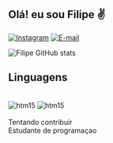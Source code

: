 ## Olá! eu sou Filipe ✌️

[![Instagram](https://img.shields.io/badge/Instagram-E4405F?style=for-the-badge&logo=instagram&logoColor=white)](https://www.instagram.com/filipecostab0/)
[![E-mail](https://img.shields.io/badge/Gmail-D14836?style=for-the-badge&logo=gmail&logoColor=white)](filipy635@gmail.com)

![Filipe GitHub stats](https://github-readme-stats.vercel.app/api?username=filipesec&show_icons=true&theme=dracula)

## Linguagens

<div style="Display: inline_block"><br/>
<img align="center" alt="htm15" src="https://img.shields.io/badge/C-00599C?style=for-the-badge&logo=c&logoColor=white"/>
<img align="center" alt="htm15" src="https://img.shields.io/badge/MySQL-00000F?style=for-the-badge&logo=mysql&logoColor=white"/>
</div><br/>
Tentando contribuir
<br/>
Estudante de programaçao
